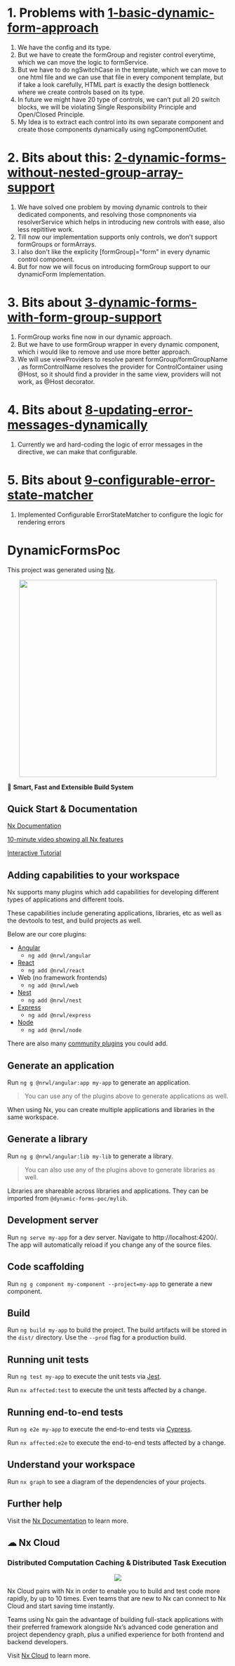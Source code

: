 #
 # 1. Problems with [1-basic-dynamic-form-approach](https://github.com/sgarg5858/dynamic-forms-poc/tree/1-basic-dynamic-form-approach)

1. We have the config and its type.
2. But we have to create the formGroup and register control everytime, which we can move the logic to formService.
3. But we have to do ngSwitchCase in the template, which we can move to one html file and we can use that file in every component template, but if take a look carefully, HTML part is exactly the design bottleneck where we create controls based on its type.
4. In future we might have 20 type of controls, we can’t put all 20 switch blocks, we will be violating Single Responsibility Principle and Open/Closed Principle.
5. My Idea is to extract each control into its own separate component and create those components dynamically using ngComponentOutlet.

# 2. Bits about this: [2-dynamic-forms-without-nested-group-array-support](https://github.com/sgarg5858/dynamic-forms-poc/tree/2-dynamic-forms-without-nested-group-array-support)

1. We have solved one problem by moving dynamic controls to their dedicated components, and resolving those compnonents via resolverService which helps in
   introducing new controls with ease, also less repititive work.
2. Till now our implementation supports only controls, we don't support formGroups or formArrays.
3. I also don't like the explicity [formGroup]="form" in every dynamic control component.
4. But for now we will focus on introducing formGroup support to our dynamicForm Implementation.


# 3. Bits about [3-dynamic-forms-with-form-group-support ](https://github.com/sgarg5858/dynamic-forms-poc/tree/3-dynamic-forms-with-form-group-support)

1. FormGroup works fine now in our dynamic approach.
2. But we have to use formGroup wrapper in every dynamic component, which i would like to remove and use more better approach.
3. We will use viewProviders to resolve parent formGroup/formGroupName , as formControlName  resolves the provider for ControlContainer using @Host, so it should find a provider in the same view, providers will not work, as @Host decorator.

# 4. Bits about [8-updating-error-messages-dynamically](https://github.com/sgarg5858/dynamic-forms-poc/tree/8-updating-error-messages-dynamically)

1. Currently we ard hard-coding the logic of error messages in the directive, we can make that configurable.

 # 5. Bits about [9-configurable-error-state-matcher](https://github.com/sgarg5858/dynamic-forms-poc/tree/9-configurable-error-state-matcher)

1. Implemented Configurable ErrorStateMatcher to configure the logic for rendering errors




# DynamicFormsPoc

This project was generated using [Nx](https://nx.dev).

<p style="text-align: center;"><img src="https://raw.githubusercontent.com/nrwl/nx/master/images/nx-logo.png" width="450"></p>

🔎 **Smart, Fast and Extensible Build System**

## Quick Start & Documentation

[Nx Documentation](https://nx.dev/angular)

[10-minute video showing all Nx features](https://nx.dev/getting-started/intro)

[Interactive Tutorial](https://nx.dev/tutorial/01-create-application)

## Adding capabilities to your workspace

Nx supports many plugins which add capabilities for developing different types of applications and different tools.

These capabilities include generating applications, libraries, etc as well as the devtools to test, and build projects as well.

Below are our core plugins:

- [Angular](https://angular.io)
  - `ng add @nrwl/angular`
- [React](https://reactjs.org)
  - `ng add @nrwl/react`
- Web (no framework frontends)
  - `ng add @nrwl/web`
- [Nest](https://nestjs.com)
  - `ng add @nrwl/nest`
- [Express](https://expressjs.com)
  - `ng add @nrwl/express`
- [Node](https://nodejs.org)
  - `ng add @nrwl/node`

There are also many [community plugins](https://nx.dev/community) you could add.

## Generate an application

Run `ng g @nrwl/angular:app my-app` to generate an application.

> You can use any of the plugins above to generate applications as well.

When using Nx, you can create multiple applications and libraries in the same workspace.

## Generate a library

Run `ng g @nrwl/angular:lib my-lib` to generate a library.

> You can also use any of the plugins above to generate libraries as well.

Libraries are shareable across libraries and applications. They can be imported from `@dynamic-forms-poc/mylib`.

## Development server

Run `ng serve my-app` for a dev server. Navigate to http://localhost:4200/. The app will automatically reload if you change any of the source files.

## Code scaffolding

Run `ng g component my-component --project=my-app` to generate a new component.

## Build

Run `ng build my-app` to build the project. The build artifacts will be stored in the `dist/` directory. Use the `--prod` flag for a production build.

## Running unit tests

Run `ng test my-app` to execute the unit tests via [Jest](https://jestjs.io).

Run `nx affected:test` to execute the unit tests affected by a change.

## Running end-to-end tests

Run `ng e2e my-app` to execute the end-to-end tests via [Cypress](https://www.cypress.io).

Run `nx affected:e2e` to execute the end-to-end tests affected by a change.

## Understand your workspace

Run `nx graph` to see a diagram of the dependencies of your projects.

## Further help

Visit the [Nx Documentation](https://nx.dev/angular) to learn more.






## ☁ Nx Cloud

### Distributed Computation Caching & Distributed Task Execution

<p style="text-align: center;"><img src="https://raw.githubusercontent.com/nrwl/nx/master/images/nx-cloud-card.png"></p>

Nx Cloud pairs with Nx in order to enable you to build and test code more rapidly, by up to 10 times. Even teams that are new to Nx can connect to Nx Cloud and start saving time instantly.

Teams using Nx gain the advantage of building full-stack applications with their preferred framework alongside Nx’s advanced code generation and project dependency graph, plus a unified experience for both frontend and backend developers.

Visit [Nx Cloud](https://nx.app/) to learn more.
